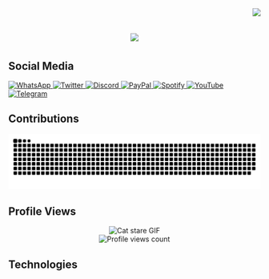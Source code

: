 <img align="right" src="https://visitor-badge.laobi.icu/badge?page_id=catsmoker.catsmoker" />

<h1 align="center">
    <img src="https://readme-typing-svg.herokuapp.com/?font=Righteous&size=35&center=true&vCenter=true&width=500&height=70&duration=4000&lines=Hi+There!+👋;+I'm+catsmoker!;" />
</h1>

## Social Media

<div align="left">
  <a href="https://www.whatsapp.com">
    <img src="path-to-whatsapp-icon" width="60" height="60" alt="WhatsApp" />
  </a>
  <a href="https://www.twitter.com">
    <img src="path-to-twitter-icon" width="60" height="60" alt="Twitter" />
  </a>
  <a href="https://www.discord.com">
    <img src="path-to-discord-icon" width="60" height="60" alt="Discord" />
  </a>
  <a href="https://www.paypal.com">
    <img src="path-to-paypal-icon" width="60" height="60" alt="PayPal" />
  </a>
  <a href="https://www.spotify.com">
    <img src="path-to-spotify-icon" width="60" height="60" alt="Spotify" />
  </a>
  <a href="https://www.youtube.com">
    <img src="path-to-youtube-icon" width="60" height="60" alt="YouTube" />
  </a>
  <a href="https://www.telegram.org">
    <img src="path-to-telegram-icon" width="60" height="60" alt="Telegram" />
  </a>
</div>


## Contributions

<picture>
  <source media="(prefers-color-scheme: dark)" srcset="https://raw.githubusercontent.com/platane/snk/output/github-contribution-grid-snake-dark.svg" />
  <source media="(prefers-color-scheme: light)" srcset="https://raw.githubusercontent.com/platane/snk/output/github-contribution-grid-snake.svg" />
  <img alt="github contribution grid snake animation" src="https://raw.githubusercontent.com/platane/snk/output/github-contribution-grid-snake.svg" />
</picture>

## Profile Views

<div align="center">
  <img height="200" src="https://media.tenor.com/J2SMf2oW7XkAAAAi/cat-stare.gif" alt="Cat stare GIF" />
</div>

<div align="center">
  <img src="https://profile-counter.glitch.me/catsmoker/count.svg?" alt="Profile views count" />
</div>

## Technologies

<!-- Add your technology section here -->
